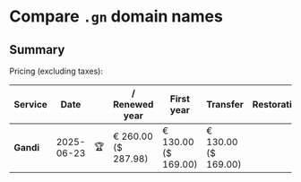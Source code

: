 # Compare `.gn` domain names

## Summary

Pricing (excluding taxes):

| Service | Date |  | / Renewed year | First year | Transfer | Restoration |
|--|--|--|--|--|--|--|
| **Gandi** | 2025-06-23 | 🏆 | € 260.00<br>($ 287.98) | € 130.00<br>($ 169.00) | € 130.00<br>($ 169.00) |  |
